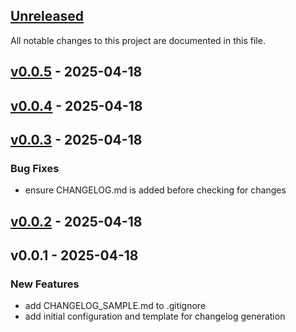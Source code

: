 <a name="unreleased"></a>
## [Unreleased]

All notable changes to this project are documented in this file.


<a name="v0.0.5"></a>
## [v0.0.5] - 2025-04-18

<a name="v0.0.4"></a>
## [v0.0.4] - 2025-04-18

<a name="v0.0.3"></a>
## [v0.0.3] - 2025-04-18
### Bug Fixes
- ensure CHANGELOG.md is added before checking for changes


<a name="v0.0.2"></a>
## [v0.0.2] - 2025-04-18

<a name="v0.0.1"></a>
## v0.0.1 - 2025-04-18
### New Features
- add CHANGELOG_SAMPLE.md to .gitignore
- add initial configuration and template for changelog generation


[Unreleased]: https://github.com/lwijshoff/changelog-test/compare/v0.0.5...HEAD
[v0.0.5]: https://github.com/lwijshoff/changelog-test/compare/v0.0.4...v0.0.5
[v0.0.4]: https://github.com/lwijshoff/changelog-test/compare/v0.0.3...v0.0.4
[v0.0.3]: https://github.com/lwijshoff/changelog-test/compare/v0.0.2...v0.0.3
[v0.0.2]: https://github.com/lwijshoff/changelog-test/compare/v0.0.1...v0.0.2
